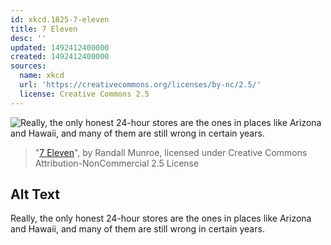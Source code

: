 ```yaml
---
id: xkcd.1825-7-eleven
title: 7 Eleven
desc: ''
updated: 1492412400000
created: 1492412400000
sources:
  name: xkcd
  url: 'https://creativecommons.org/licenses/by-nc/2.5/'
  license: Creative Commons 2.5
---
```

![Really, the only honest 24-hour stores are the ones in places like Arizona and Hawaii, and many of them are still wrong in certain years.](https://imgs.xkcd.com/comics/7_eleven.png)
> "[7 Eleven](https://xkcd.com/1825/)", by Randall Munroe, licensed under Creative Commons Attribution-NonCommercial 2.5 License

## Alt Text
Really, the only honest 24-hour stores are the ones in places like Arizona and Hawaii, and many of them are still wrong in certain years.
